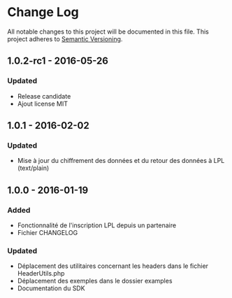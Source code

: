 # Change Log
All notable changes to this project will be documented in this file.
This project adheres to [Semantic Versioning](http://semver.org/).

## 1.0.2-rc1 - 2016-05-26
### Updated
- Release candidate
- Ajout license MIT

## 1.0.1 - 2016-02-02
### Updated
- Mise à jour du chiffrement des données et du retour des données à LPL (text/plain)

## 1.0.0 - 2016-01-19
### Added
- Fonctionnalité de l'inscription LPL depuis un partenaire
- Fichier CHANGELOG

### Updated
- Déplacement des utilitaires concernant les headers dans le fichier HeaderUtils.php
- Déplacement des exemples dans le dossier examples
- Documentation du SDK
